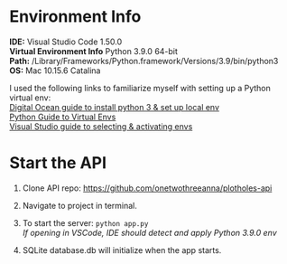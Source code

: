 # Environment Info
**IDE:**  Visual Studio Code 1.50.0\
**Virtual Environment Info**  Python 3.9.0 64-bit \
**Path:**  /Library/Frameworks/Python.framework/Versions/3.9/bin/python3 \
**OS:** Mac 10.15.6 Catalina 

I used the following links to familiarize myself with setting up a Python virtual env: \
[Digital Ocean guide to install python 3 & set up local env](https://www.digitalocean.com/community/tutorials/how-to-install-python-3-and-set-up-a-local-programming-environment-on-macos) \
[Python Guide to Virtual Envs](https://docs.python-guide.org/dev/virtualenvs/)\
[Visual Studio guide to selecting & activating envs](https://code.visualstudio.com/docs/python/environments#_select-and-activate-an-environment)

# Start the API
1) Clone API repo:
https://github.com/onetwothreeanna/plotholes-api

2)  Navigate to project in terminal.

3)  To start the server:
``` python app.py ``` \
_If opening in VSCode, IDE should detect and apply Python 3.9.0 env_

3) SQLite database.db will initialize when the app starts.
